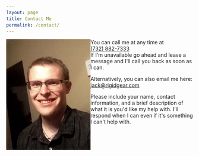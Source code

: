 ```yaml
---
layout: page
title: Contact Me
permalink: /contact/
---
```


<img src="/assets/selfie.jpeg" align="left" >

You can call me at any time at<br />
[(732) 882-7333‬](tel:7328827333‬)  
If I'm unavailable go ahead and leave a message and I'll call you back as soon as I can.

Alternatively, you can also email me here: [jack@rigidgear.com](mailto:jack@rigidgear.com)

Please include your name, contact information, and a brief description of what it is you'd like my help with. I'll respond when I can even if it's something I can't help with.